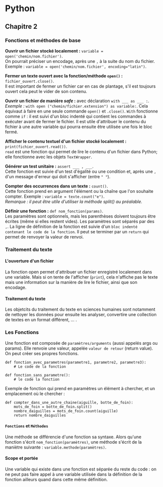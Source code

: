 # Python

## Chapitre 2

### Fonctions et méthodes de base
**Ouvrir un fichier stocké localement :** `variable = open('chemin/nom.fichier')`.  
On pourrait préciser un encodage, après une `,` à la suite du nom du fichier. Exemple : `variable = open('chemin/nom.fichier', encoding="latin")`.

**Fermer un texte ouvert avec la fonction/méthode `open()` :** `fichier_ouvert.close()`.  
Il est important de fermer un fichier car en cas de plantage, s'il est toujours ouvert cela peut le vider de son contenu.

**Ouvrir un fichier de manière *safe* :** avec déclaration `with ___ as ___ :`.  
*Exemple :* `with open ("chemin/fichier.extension") as variable:`. Cela équivaut à faire en une seule commande `open()` et `.close()`. `With` fonctionne comme `if` :  il est suivi d'un bloc indenté qui contient les commandes à exécuter avant de fermer le fichier. Il est utile d'attribuer le contenu du fichier à une autre variable qui pourra ensuite être utilisée une fois le bloc fermé.

**Afficher le contenu textuel d'un fichier stocké localement :** `print(fichier_ouvert.read())`.  
`read` est une fonction qui permet de lire le contenu d'un fichier dans Python; elle fonctionne avec les objets `TextWrapper`.

**Générer un test unitaire :** `assert ___ , ___`.  
Cette fonction est suivie d'un test d'égalité ou une condition et, après une `,` d'un message d'erreur qui doit s'afficher (entre `" "`).

**Compter des occurrences dans un texte :** `count()`.  
Cette fonction prend en argument l'élément ou la chaîne que l'on souhaite compter. Exemple : `variable = texte.count("e")`.  
*Remarque : il peut être utile d'utiliser la méthode split() au préalable.*

**Définir une fonction :** `def nom_fonction(params)`.  
Les paramètres sont optionnels, mais les parenthèses doivent toujours être écrites (même si elles restent vides). Les paramètres sont séparés par des `,`. La ligne de définition de la fonction est suivie d'un `bloc indenté contenant le code de la fonction`. Il peut se terminer par un `return` qui permet de renvoyer la valeur de renvoi.

### Traitement du texte

#### L'ouverture d'un fichier
La fonction open permet d'attribuer un fichier enregistré localement dans une variable. Mais si on tente de l'afficher (`print`), cela n'affiche pas le texte mais une information sur la manière de lire le fichier, ainsi que son encodage.

#### Traitement du texte
Les objetcits du traitement du texte en sciences humaines sont notamment de nettoyer les données pour ensuite les analyser, convertire une collection de textes en un format différent, ... .

### Les Fonctions
Une fonction est composée de `paramètres/arguments` (aussi appelés args ou params). Elle renvoie une valeur, appelée `valeur de retour` (return value).
On peut créer ses propres fonctions.
```
def fonction_avec_parametres(parametre1, parametre2, parametre3):
    # Le code de la fonction

def fonction_sans_parametre():
    # le code la fonction
```
Exemple de fonction qui prend en paramètres un élément à chercher, et un emplacement où le chercher :
```
def compter_dans_une_autre_chaine(aiguille, botte_de_foin):
    mots_de_foin = botte_de_foin.split()
    nombre_daiguilles = mots_de_foin.count(aiguille)               
    return nombre_daiguilles  
```

#### `Fonctions` et `Méthodes`
Une méthode se différencie d'une fonction sa syntaxe. Alors qu'une fonction s'écrit `nom_fonction(paramètres)`, une méthode s'écrit de la maniètre suivante : `variable.methode(paramètres)`.

#### Scope et portée
Une variable qui existe dans une fonction est séparée du reste du code : on ne peut pas faire appel à une variable utilisée dans la définition de la fonction ailleurs quand dans cette même définition. 
